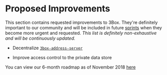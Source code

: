# Proposed Improvements

This section contains requested improvements to 3Box. They're definitely important to our community and will be included in future [sprints](./SPRINTS.md) when they become more urgent and requested. *This list is definitely non-exhaustive and will be continuously updated.*

* Decentralize [`3box-address-server`](https://www.github.com/uport-project/3box-address-server)

* Improve access control to the private data store

You can view our 6-month roadmap as of November 2018 [here](https://medium.com/3box/3box-roadmap-the-next-6-months-d803a59005a4)
